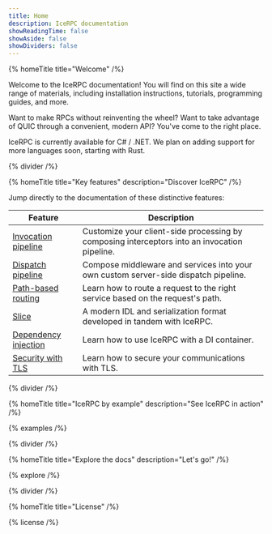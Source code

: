 ```yaml
---
title: Home
description: IceRPC documentation
showReadingTime: false
showAside: false
showDividers: false
---
```


{% homeTitle title="Welcome" /%}

Welcome to the IceRPC documentation! You will find on this site a wide range of materials, including installation
instructions, tutorials, programming guides, and more.

Want to make RPCs without reinventing the wheel? Want to take advantage of QUIC through a convenient, modern API? You've
come to the right place.

IceRPC is currently available for C# / .NET. We plan on adding support for more languages soon, starting with Rust.

{% divider /%}

{% homeTitle title="Key features" description="Discover IceRPC" /%}

Jump directly to the documentation of these distinctive features:

| Feature                | Description                                                                                  |
|------------------------|----------------------------------------------------------------------------------------------|
| [Invocation pipeline]  | Customize your client-side processing by composing interceptors into an invocation pipeline. |
| [Dispatch pipeline]    | Compose middleware and services into your own custom server-side dispatch pipeline.          |
| [Path-based routing]   | Learn how to route a request to the right service based on the request's path.               |
| [Slice]                | A modern IDL and serialization format developed in tandem with IceRPC.                       |
| [Dependency injection] | Learn how to use IceRPC with a DI container.                                                 |
| [Security with TLS]    | Learn how to secure your communications with TLS.                                            |

{% divider /%}

{% homeTitle title="IceRPC by example" description="See IceRPC in action" /%}

{% examples /%}

{% divider /%}

{% homeTitle title="Explore the docs" description="Let's go!" /%}

{% explore /%}

{% divider /%}

{% homeTitle title="License" /%}

{% license /%}

[Dependency injection]: /icerpc/dependency-injection/di-and-icerpc-for-csharp
[Dispatch pipeline]: /icerpc/dispatch/dispatch-pipeline
[Invocation pipeline]: /icerpc/invocation/invocation-pipeline
[Path-based routing]: /icerpc/dispatch/router
[Slice]: /slice
[Security with TLS]: /icerpc/connection/security-with-tls
